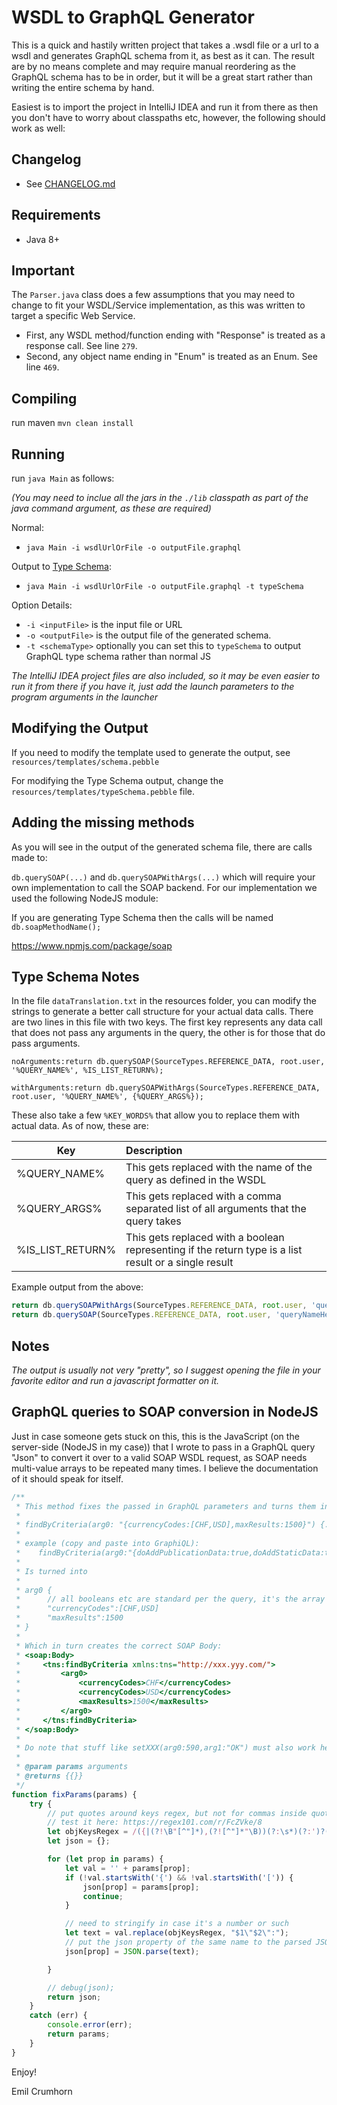 # WSDL to GraphQL Generator

This is a quick and hastily written project that takes a .wsdl file or a url to a wsdl and generates GraphQL schema from it, as best as it can. The result are by no means complete and may require manual reordering as the GraphQL schema has to be in order, but it will be a great start rather than writing the entire schema by hand.

Easiest is to import the project in IntelliJ IDEA and run it from there as then you don't have to worry about classpaths etc, however, the following should work as well:

## Changelog
- See [CHANGELOG.md](CHANGELOG.md)
 
## Requirements

- Java 8+

## Important

The `Parser.java` class does a few assumptions that you may need to change to fit your WSDL/Service implementation, as this was written to target a specific Web Service.
 
- First, any WSDL method/function ending with "Response" is treated as a response call. See line ```279```.
- Second, any object name ending in "Enum" is treated as an Enum. See line ```469```.
 
## Compiling 

run maven `mvn clean install`
 
## Running
 
run `java Main` as follows:

_(You may need to inclue all the jars in the `./lib` classpath as part of the java command argument, as these are required)_

Normal:
- ```java Main -i wsdlUrlOrFile -o outputFile.graphql```

Output to [Type Schema](http://graphql.org/learn/schema/):
- ```java Main -i wsdlUrlOrFile -o outputFile.graphql -t typeSchema```
 
Option Details:
- `-i <inputFile>` is the input file or URL
- `-o <outputFile>` is the output file of the generated schema.
- `-t <schemaType>` optionally you can set this to ```typeSchema``` to output GraphQL type schema rather than normal JS
 
 _The IntelliJ IDEA project files are also included, so it may be even easier to run it from there if you have it, just add the launch parameters to the program arguments in the launcher_ 

## Modifying the Output

If you need to modify the template used to generate the output, see `resources/templates/schema.pebble`

For modifying the Type Schema output, change the `resources/templates/typeSchema.pebble` file.

## Adding the missing methods

As you will see in the output of the generated schema file, there are calls made to: 

`db.querySOAP(...)` and `db.querySOAPWithArgs(...)` which will require your own implementation to call the SOAP backend. For our implementation we used the following NodeJS module:

If you are generating Type Schema then the calls will be named `db.soapMethodName();`

https://www.npmjs.com/package/soap

## Type Schema Notes

In the file `dataTranslation.txt` in the resources folder, you can modify the strings to generate a better call structure for your actual data calls. There are two lines in this file with two keys. The first key represents any data call that does not pass any arguments in the query, the other is for those that do pass arguments.
  
`noArguments:return db.querySOAP(SourceTypes.REFERENCE_DATA, root.user, '%QUERY_NAME%', %IS_LIST_RETURN%);`

`withArguments:return db.querySOAPWithArgs(SourceTypes.REFERENCE_DATA, root.user, '%QUERY_NAME%', {%QUERY_ARGS%});`

These also take a few `%KEY_WORDS%` that allow you to replace them with actual data. As of now, these are:

| Key | Description |
|-----|:-----------|
| %QUERY_NAME% | This gets replaced with the name of the query as defined in the WSDL |
| %QUERY_ARGS% | This gets replaced with a comma separated list of all arguments that the query takes | 
| %IS_LIST_RETURN% | This gets replaced with a boolean representing if the return type is a list result or a single result |

Example output from the above:

```javascript
return db.querySOAPWithArgs(SourceTypes.REFERENCE_DATA, root.user, 'queryNameHere', {arg1:arg1, arg2:arg2});
return db.querySOAP(SourceTypes.REFERENCE_DATA, root.user, 'queryNameHere', true);
```

## Notes

_The output is usually not very "pretty", so I suggest opening the file in your favorite editor and run a javascript formatter on it._

## GraphQL queries to SOAP conversion in NodeJS

Just in case someone gets stuck on this, this is the JavaScript (on the server-side (NodeJS in my case)) that I wrote to pass in a GraphQL query "Json" to convert it over to a valid SOAP WSDL request, as SOAP needs multi-value arrays to be repeated many times. I believe the documentation of it should speak for itself.

```javascript
/**
 * This method fixes the passed in GraphQL parameters and turns them into a correct JSON formatted object so that the soap body is correct. Thus, a query like this:
 *
 * findByCriteria(arg0: "{currencyCodes:[CHF,USD],maxResults:1500}") {...}
 *
 * example (copy and paste into GraphiQL):
 *    findByCriteria(arg0:"{doAddPublicationData:true,doAddStaticData:true,fromDate:\"2017-01-11T00:00:00+01:00\",maxResults:1500}") {
 *
 * Is turned into
 *
 * arg0 {
 *      // all booleans etc are standard per the query, it's the array that's crucial
 *      "currencyCodes":[CHF,USD]
 *      "maxResults":1500
 * }
 *
 * Which in turn creates the correct SOAP Body:
 * <soap:Body>
 *     <tns:findByCriteria xmlns:tns="http://xxx.yyy.com/">
 *         <arg0>
 *             <currencyCodes>CHF</currencyCodes>
 *             <currencyCodes>USD</currencyCodes>
 *             <maxResults>1500</maxResults>
 *         </arg0>
 *     </tns:findByCriteria>
 * </soap:Body>
 *
 * Do note that stuff like setXXX(arg0:590,arg1:"OK") must also work here and be translated into nothing unless the key has {} inside the text
 *
 * @param params arguments
 * @returns {{}}
 */
function fixParams(params) {
    try {
        // put quotes around keys regex, but not for commas inside quotes, see here: https://stackoverflow.com/questions/21105360/regex-find-comma-not-inside-quotes
        // test it here: https://regex101.com/r/FcZVke/8
        let objKeysRegex = /({|(?!\B"[^"]*),(?![^"]*"\B))(?:\s*)(?:')?([A-Za-z_$\.][A-Za-z0-9_ \-\.$]*)(?:')?(?:\s*):/g;// look for object names
        let json = {};

        for (let prop in params) {
            let val = '' + params[prop];
            if (!val.startsWith('{') && !val.startsWith('[')) {              
                json[prop] = params[prop];
                continue;
            }

            // need to stringify in case it's a number or such
            let text = val.replace(objKeysRegex, "$1\"$2\":");
            // put the json property of the same name to the parsed JSON object
            json[prop] = JSON.parse(text);

        }

        // debug(json);
        return json;
    }
    catch (err) {
        console.error(err);
        return params;
    }
}
```

Enjoy!

Emil Crumhorn